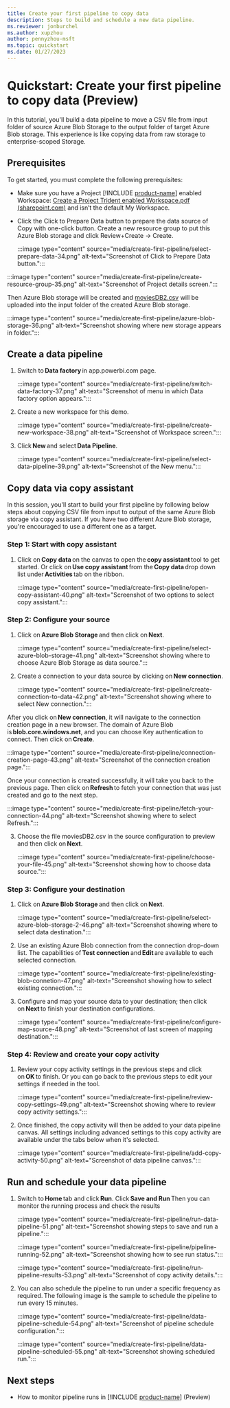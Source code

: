 ```yaml
---
title: Create your first pipeline ​to copy data
description: Steps to build and schedule a new data pipeline.
ms.reviewer: jonburchel
ms.author: xupzhou
author: pennyzhou-msft
ms.topic: quickstart
ms.date: 01/27/2023
---
```


# Quickstart: Create your first pipeline to copy data (Preview)

In this tutorial, you'll build a data pipeline to move a CSV file from input folder of source Azure Blob Storage to the output folder of target Azure Blob storage. This experience is like copying data from raw storage to enterprise-scoped Storage.

## Prerequisites

To get started, you must complete the following prerequisites:

- Make sure you have a Project [!INCLUDE [product-name](../includes/product-name.md)] enabled Workspace: [Create a Project Trident enabled Workspace.pdf (sharepoint.com)](https://microsofteur.sharepoint.com/teams/TridentPrivatePreview/Shared%20Documents/Documentation/Private%20Preview%20Documentation/Enabling%20Trident/Create%20a%20Project%20Trident%20enabled%20Workspace.pdf) and isn’t the default My Workspace.
- Click the Click to Prepare Data button to prepare the data source of Copy with one-click button. Create a new resource group to put this Azure Blob storage and click Review+Create -> Create.

  :::image type="content" source="media/create-first-pipeline/select-prepare-data-34.png" alt-text="Screenshot of Click to Prepare Data button.":::

:::image type="content" source="media/create-first-pipeline/create-resource-group-35.png" alt-text="Screenshot of Project details screen.":::

Then Azure Blob storage will be created and [moviesDB2.csv](https://github.com/kromerm/adfdataflowdocs/blob/master/sampledata/moviesDB2.csv) will be uploaded into the input folder of the created Azure Blob storage.

:::image type="content" source="media/create-first-pipeline/azure-blob-storage-36.png" alt-text="Screenshot showing where new storage appears in folder.":::

## Create a data pipeline

1. Switch to **Data factory** in app.powerbi.com page.  

   :::image type="content" source="media/create-first-pipeline/switch-data-factory-37.png" alt-text="Screenshot of menu in which Data factory option appears.":::

2. Create a new workspace for this demo.  

   :::image type="content" source="media/create-first-pipeline/create-new-workspace-38.png" alt-text="Screenshot of Workspace screen.":::

3. Click **New** and select **Data Pipeline**.  

   :::image type="content" source="media/create-first-pipeline/select-data-pipeline-39.png" alt-text="Screenshot of the New menu.":::

## Copy data via copy assistant

In this session, you'll start to build your first pipeline by following below steps about copying CSV file from input to output of the same Azure Blob storage via copy assistant. If you have two different Azure Blob storage, you're encouraged to use a different one as a target.

### Step 1: Start with copy assistant

1. Click on **Copy data** on the canvas to open the **copy assistant** tool to get started. Or click on **Use copy assistant** from the **Copy data** drop down list under **Activities** tab on the ribbon.

   :::image type="content" source="media/create-first-pipeline/open-copy-assistant-40.png" alt-text="Screenshot of two options to select copy assistant.":::

### Step 2: Configure your source

1. Click on **Azure Blob Storage** and then click on **Next**.

   :::image type="content" source="media/create-first-pipeline/select-azure-blob-storage-41.png" alt-text="Screenshot showing where to choose Azure Blob Storage as data source.":::

2. Create a connection to your data source by clicking on **New connection**.

   :::image type="content" source="media/create-first-pipeline/create-connection-to-data-42.png" alt-text="Screenshot showing where to select New connection.":::

After you click on **New connection**, it will navigate to the connection creation page in a new browser. The domain of Azure Blob is **blob.core.windows.net**, and you can choose Key authentication to connect. Then click on **Create**.

:::image type="content" source="media/create-first-pipeline/connection-creation-page-43.png" alt-text="Screenshot of the connection creation page.":::

Once your connection is created successfully, it will take you back to the previous page. Then click on **Refresh** to fetch your connection that was just created and go to the next step.

:::image type="content" source="media/create-first-pipeline/fetch-your-connection-44.png" alt-text="Screenshot showing where to select Refresh.":::

3. Choose the file moviesDB2.csv in the source configuration to preview and then click on **Next**.

   :::image type="content" source="media/create-first-pipeline/choose-your-file-45.png" alt-text="Screenshot showing how to choose data source.":::

### Step 3: Configure your destination

1. Click on **Azure Blob Storage** and then click on **Next**.

   :::image type="content" source="media/create-first-pipeline/select-azure-blob-storage-2-46.png" alt-text="Screenshot showing where to select data destination.":::

2. Use an existing Azure Blob connection from the connection drop-down list. The capabilities of **Test connection** and **Edit** are available to each selected connection.

   :::image type="content" source="media/create-first-pipeline/existing-blob-connetion-47.png" alt-text="Screenshot showing how to select existing connection.":::

3. Configure and map your source data to your destination; then click on **Next** to finish your destination configurations.

   :::image type="content" source="media/create-first-pipeline/configure-map-source-48.png" alt-text="Screenshot of last screen of mapping destination.":::

### Step 4: Review and create your copy activity

1. Review your copy activity settings in the previous steps and click on **OK** to finish. Or you can go back to the previous steps to edit your settings if needed in the tool.

   :::image type="content" source="media/create-first-pipeline/review-copy-settings-49.png" alt-text="Screenshot showing where to review copy activity settings.":::

2. Once finished, the copy activity will then be added to your data pipeline canvas. All settings including advanced settings to this copy activity are available under the tabs below when it's selected.

   :::image type="content" source="media/create-first-pipeline/add-copy-activity-50.png" alt-text="Screenshot of data pipeline canvas.":::

## Run and schedule your data pipeline

1. Switch to **Home** tab and click **Run**. Click **Save and Run** Then you can monitor the running process and check the results  

   :::image type="content" source="media/create-first-pipeline/run-data-pipeline-51.png" alt-text="Screenshot showing steps to save and run a pipeline.":::

   :::image type="content" source="media/create-first-pipeline/pipeline-running-52.png" alt-text="Screenshot showing how to see run status.":::

   :::image type="content" source="media/create-first-pipeline/run-pipeline-results-53.png" alt-text="Screenshot of copy activity details.":::

2. You can also schedule the pipeline to run under a specific frequency as required. The following image is the sample to schedule the pipeline to run every 15 minutes.  

   :::image type="content" source="media/create-first-pipeline/data-pipeline-schedule-54.png" alt-text="Screenshot of pipeline schedule configuration.":::

   :::image type="content" source="media/create-first-pipeline/data-pipeline-scheduled-55.png" alt-text="Screenshot showing scheduled run.":::

## Next steps

- How to monitor pipeline runs in [!INCLUDE [product-name](../includes/product-name.md)] (Preview)
